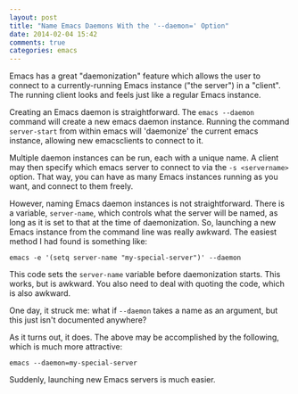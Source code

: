 ```yaml
---
layout: post
title: "Name Emacs Daemons With the '--daemon=' Option"
date: 2014-02-04 15:42
comments: true
categories: emacs
---
```


Emacs has a great "daemonization" feature which allows the user to
connect to
a currently-running Emacs instance ("the server") in a "client".
The running client looks and feels just
like a regular Emacs instance.

Creating an Emacs daemon is straightforward. The
`emacs --daemon` command will create a new emacs daemon instance.
Running the command `server-start` from within emacs will 'daemonize'
the current emacs instance, allowing new emacsclients to connect to
it.

Multiple daemon instances can be run, each with a unique name.
A client may then specify which emacs server to connect to via the
`-s <servername>` option. That way, you can have as many Emacs
instances running as you want, and connect to them freely.

However, naming Emacs daemon instances is not straightforward.
There is a variable, `server-name`, which controls what the server
will be named, as long as it is set to that at the time of
daemonization.
So, launching a new Emacs instance from
the command line was really awkward.
The easiest method I had found is something like:

    emacs -e '(setq server-name "my-special-server")' --daemon

This code sets the `server-name` variable before daemonization
starts. This works, but is awkward. You also need to deal with
quoting the code, which is also awkward.

One day, it struck me: what if `--daemon` takes a name as an argument,
but this just isn't documented anywhere?

As it turns out, it does. The above may be accomplished by the
following, which is much more attractive:

    emacs --daemon=my-special-server

Suddenly, launching new Emacs servers is much easier.

